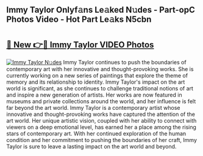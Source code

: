 ## Immy Taylor Onlyf𝚊ns Le𝚊ked N𝚞des - Part-opC Photos Video - Hot Part Le𝚊ks N5cbn

# <h2><a href="http://ac26014.deff.icu/?id=Immy+Taylor">🔗 New 👉🔴 Immy Taylor VIDEO Photos</a></h2>

[![Immy Taylor N𝚞des](https://i.imgur.com/rIISA9y.gif)](http://ac26014.deff.icu/?id=Immy+Taylor)
Immy Taylor continues to push the boundaries of contemporary art with her innovative and thought-provoking works. She is currently working on a new series of paintings that explore the theme of memory and its relationship to identity. Immy Taylor's impact on the art world is significant, as she continues to challenge traditional notions of art and inspire a new generation of artists. Her works are now featured in museums and private collections around the world, and her influence is felt far beyond the art world. Immy Taylor is a contemporary artist whose innovative and thought-provoking works have captured the attention of the art world. Her unique artistic vision, coupled with her ability to connect with viewers on a deep emotional level, has earned her a place among the rising stars of contemporary art. With her continued exploration of the human condition and her commitment to pushing the boundaries of her craft, Immy Taylor is sure to leave a lasting impact on the art world and beyond.
